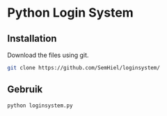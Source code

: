 # Python Login System

## Installation

Download the files using git.

```bash
git clone https://github.com/SemHiel/loginsystem/
```
## Gebruik

```python
python loginsystem.py
```
